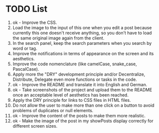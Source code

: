 # TODO List

1. ok - Improve the CSS.
2. Load the image to the input of this one when you edit a post because currently this one doesn't receive anything, so you don't have to load the same original image again from the client.
3. In the search panel, keep the search parameters when you search by word or tag.
4. Improve the notifications in terms of appearance on the screen and its aesthetics.
5. Improve the code nomenclature (like camelCase, snake_case, PascalCase).
6. Apply more the "DRY" development principle and/or Decentralize, Distribute, Delegate even more functions or tasks in the code.
7. ok - Improve the README and translate it into English and German.
8. ok - Take screenshots of the project and upload them to the README once an acceptable level of aesthetics has been reached.
9. Apply the DRY principle for links to CSS files in HTML files.
10. Do not allow the user to make more than one click on a button to avoid problems of duplicates or null elements.
11. ok - Improve the content of the posts to make them more realistic.
12. ok - Make the image of the post in my showPosts display correctly for different screen sizes.
